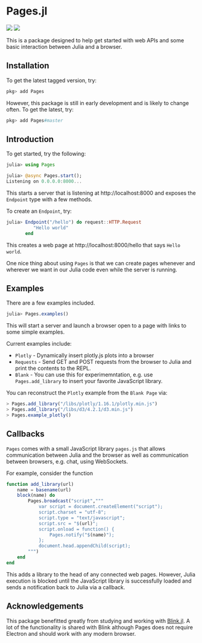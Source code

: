 # Pages.jl

[![][travis-img]][travis-url] [![][appveyor-img]][appveyor-url]

This is a package designed to help get started with web APIs and some basic interaction between Julia and a browser.

## Installation

To get the latest tagged version, try:

~~~julia
pkg> add Pages
~~~

However, this package is still in early development and is likely to change often. To get the latest, try:

~~~julia
pkg> add Pages#master
~~~

## Introduction

To get started, try the following:

~~~julia
julia> using Pages

julia> @async Pages.start();
Listening on 0.0.0.0:8000...
~~~

This starts a server that is listening at http://localhost:8000 and exposes the `Endpoint` type with a few methods.

To create an `Endpoint`, try:

~~~julia
julia> Endpoint("/hello") do request::HTTP.Request
          "Hello world"
       end
~~~

This creates a web page at http://localhost:8000/hello that says `Hello world`. 

One nice thing about using `Pages` is that we can create pages whenever and wherever we want in our Julia code even while the server is running.

## Examples

There are a few examples included.

~~~julia
julia> Pages.examples()
~~~

This will start a server and launch a browser open to a page with links to some simple examples.

Current examples include:

  - `Plotly` - Dynamically insert plotly.js plots into a browser
  - `Requests` - Send GET and POST requests from the browser to Julia and print the contents to the REPL.
  - `Blank` - You can use this for experimemntation, e.g. use `Pages.add_library` to insert your favorite JavaScript library.

You can reconstruct the `Plotly` example from the `Blank Page` via:

```julia
> Pages.add_library("/libs/plotly/1.16.1/plotly.min.js")
> Pages.add_library("/libs/d3/4.2.1/d3.min.js")
> Pages.example_plotly()
```

## Callbacks

`Pages` comes with a small JavaScript library `pages.js` that allows communication between Julia and the browser as well as communication between browsers, e.g. chat, using WebSockets.

For example, consider the function

```julia
function add_library(url)
    name = basename(url)
    block(name) do
        Pages.broadcast("script","""
            var script = document.createElement("script");
            script.charset = "utf-8";
            script.type = "text/javascript";
            script.src = "$(url)";
            script.onload = function() {
                Pages.notify("$(name)");
            };
            document.head.appendChild(script);
        """)
    end
end
```

This adds a library to the head of any connected web pages. However, Julia execution is blocked until the JavaScript library is successfully loaded and sends a notification back to Julia via a callback.

## Acknowledgements

This package benefitted greatly from studying and working with [Blink.jl](https://github.com/JunoLab/Blink.jl). A lot of the functionality is shared with Blink although Pages does not require Electron and should work with any modern browser.

[travis-img]: https://travis-ci.org/EricForgy/Pages.jl.svg?branch=master
[travis-url]: https://travis-ci.org/EricForgy/Pages.jl

[appveyor-img]: https://ci.appveyor.com/api/projects/status/github/EricForgy/Pages.jl?branch=master&svg=true
[appveyor-url]: https://ci.appveyor.com/project/EricForgy/pages-jl